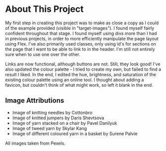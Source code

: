 # About This Project

My first step in creating this project was to make as close a copy as I could of the example provided (visible in "target-images"). I found myself fairly confident throughout that stage. I found myself using divs more than I had in previous projects, in order to more efficiently manipulate the page layout using Flex. I've also primarily used classes, only using id's for sections on the page that I want to be able to link to in the header. I'm still not entirely sure when to use one over the other.

Links are now functional, although buttons are not. Still, they look good! I've also updated the colour palette - I tried to create my own, but failed to find a result I liked. In the end, I edited the hue, brightness, and saturation of the existing colour palette using an online tool. I thought about adding a favicon, but couldn't think of what might work, so left it blank in the end.

## Image Attributions

 - Image of knitting needles by Cottonbro
 - Image of knitted jumpers by Daris Shevtsova
 - Image of yarn stacked on a chair by Pavel Danilyuk
 - Image of tweed yarn by Skylar Kang
 - Image of different coloured yarn in a basket by Surene Palvie
 
All images taken from Pexels.